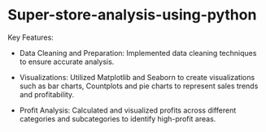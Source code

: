 # Super-store-analysis-using-python

Key Features:

* Data Cleaning and Preparation: Implemented data cleaning techniques to ensure accurate analysis.

* Visualizations: Utilized Matplotlib and Seaborn to create visualizations such as bar charts, Countplots and pie charts to represent sales trends and profitability.

* Profit Analysis: Calculated and visualized profits across different categories and subcategories to identify high-profit areas.
